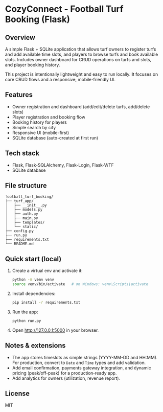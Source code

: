 # CozyConnect - Football Turf Booking (Flask)

## Overview
A simple Flask + SQLite application that allows turf owners to register turfs and add available time slots, and players to browse turfs and book available slots. Includes owner dashboard for CRUD operations on turfs and slots, and player booking history.

This project is intentionally lightweight and easy to run locally. It focuses on core CRUD flows and a responsive, mobile-friendly UI.

## Features
- Owner registration and dashboard (add/edit/delete turfs, add/delete slots)
- Player registration and booking flow
- Booking history for players
- Simple search by city
- Responsive UI (mobile-first)
- SQLite database (auto-created at first run)

## Tech stack
- Flask, Flask-SQLAlchemy, Flask-Login, Flask-WTF
- SQLite database

## File structure
```
football_turf_booking/
├── turf_app/
│   ├── __init__.py
│   ├── models.py
│   ├── auth.py
│   ├── main.py
│   ├── templates/
│   └── static/
├── config.py
├── run.py
├── requirements.txt
└── README.md
```

## Quick start (local)
1. Create a virtual env and activate it:
   ```bash
   python -m venv venv
   source venv/bin/activate   # on Windows: venv\Scripts\activate
   ```
2. Install dependencies:
   ```bash
   pip install -r requirements.txt
   ```
3. Run the app:
   ```bash
   python run.py
   ```
4. Open http://127.0.0.1:5000 in your browser.

## Notes & extensions
- The app stores timeslots as simple strings (YYYY-MM-DD and HH:MM). For production, convert to `Date` and `Time` types and add validation.
- Add email confirmation, payments gateway integration, and dynamic pricing (peak/off-peak) for a production-ready app.
- Add analytics for owners (utilization, revenue report).

## License
MIT
